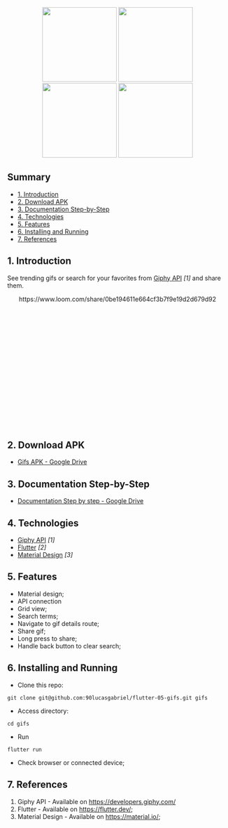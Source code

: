 
<div align="center">
<img src="https://user-images.githubusercontent.com/9625765/114325281-a298d980-9b05-11eb-91e8-112d9cbc539d.png" width="170px" /> <img src="https://user-images.githubusercontent.com/9625765/114325299-b3494f80-9b05-11eb-8de0-827750bebc14.png" width="170px" /> <img src="https://user-images.githubusercontent.com/9625765/114325308-c0663e80-9b05-11eb-8b54-96f40084087e.png" width="170px" /> <img src="https://user-images.githubusercontent.com/9625765/114325326-e25fc100-9b05-11eb-81b8-ee0a4bb98da0.png" width="170px" />
    
</div>

## Summary
  - [1. Introduction](#1-introduction)
  - [2. Download APK](#2-download-apk)
  - [3. Documentation Step-by-Step](#3-documentation-step-by-step)
  - [4. Technologies](#4-technologies)
  - [5. Features](#5-features)
  - [6. Installing and Running](#6-installing-and-running)
  - [7. References](#7-references)

## 1. Introduction
See trending gifs or search for your favorites from [Giphy API](https://developers.giphy.com/) _[1]_ and share them.
<div align="center" style="height: 300px; overflow: hidden">
  https://www.loom.com/share/0be194611e664cf3b7f9e19d2d679d92
  
</div>

## 2. Download APK
- [Gifs APK - Google Drive](https://drive.google.com/file/d/11DCZhUzwT5VHlJTGvrMeukQYQODcc5Sc/view?usp=sharing)

## 3. Documentation Step-by-Step
- [Documentation Step by step - Google Drive](https://docs.google.com/document/d/1Z79ju3gvPxEDg6G_r4yK6grcNf8UH2SKaU_1Mp73rl4/)

## 4. Technologies
- [Giphy API](https://developers.giphy.com/) _[1]_
- [Flutter](https://flutter.dev/) _[2]_
- [Material Design](https://material.io/) _[3]_

## 5. Features
- Material design;
- API connection
- Grid view;
- Search terms;
- Navigate to gif details route;
- Share gif;
- Long press to share;
- Handle back button to clear search;

## 6. Installing and Running
- Clone this repo:
```
git clone git@github.com:90lucasgabriel/flutter-05-gifs.git gifs
```

- Access directory:
```
cd gifs
```

- Run
```
flutter run
```

- Check browser or connected device;


## 7. References
1. Giphy API - Available on https://developers.giphy.com/
2. Flutter - Available on https://flutter.dev/;
3. Material Design - Available on https://material.io/;
